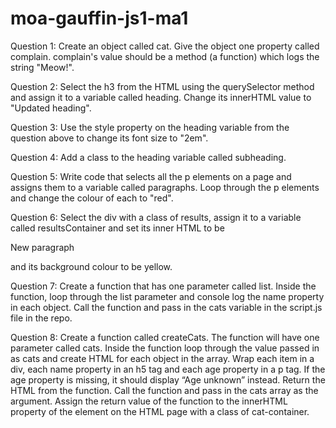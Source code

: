 # moa-gauffin-js1-ma1

Question 1:
Create an object called cat.
Give the object one property called complain. complain's value should be a method (a function) which logs the string "Meow!".

Question 2:
Select the h3 from the HTML using the querySelector method and assign it to a variable called heading.
Change its innerHTML value to "Updated heading".

Question 3:
Use the style property on the heading variable from the question above to change its font size to "2em".

Question 4:
Add a class to the heading variable called subheading.

Question 5:
Write code that selects all the p elements on a page and assigns them to a variable called paragraphs.
Loop through the p elements and change the colour of each to "red".

Question 6:
Select the div with a class of results, assign it to a variable called resultsContainer and set its inner HTML to be <p>New paragraph</p> and its background colour to be yellow.

Question 7:
Create a function that has one parameter called list.
Inside the function, loop through the list parameter and console log the name property in each object.
Call the function and pass in the cats variable in the script.js file in the repo.

Question 8:
Create a function called createCats. The function will have one parameter called cats.
Inside the function loop through the value passed in as cats and create HTML for each object in the array.
Wrap each item in a div, each name property in an h5 tag and each age property in a p tag.
If the age property is missing, it should display “Age unknown” instead.
Return the HTML from the function.
Call the function and pass in the cats array as the argument.
Assign the return value of the function to the innerHTML property of the element on the HTML page with a class of cat-container.
